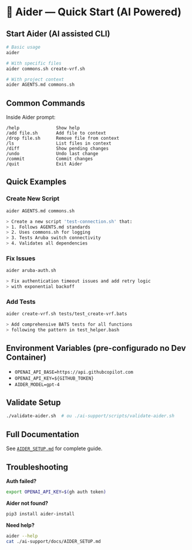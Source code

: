# 🤖 Aider — Quick Start (AI Powered)

## Start Aider (AI assisted CLI)

```bash
# Basic usage
aider

# With specific files
aider commons.sh create-vrf.sh

# With project context
aider AGENTS.md commons.sh
```

## Common Commands

Inside Aider prompt:

```text
/help              Show help
/add file.sh       Add file to context
/drop file.sh      Remove file from context
/ls                List files in context
/diff              Show pending changes
/undo              Undo last change
/commit            Commit changes
/quit              Exit Aider
```

## Quick Examples

### Create New Script

```bash
aider AGENTS.md commons.sh

> Create a new script 'test-connection.sh' that:
> 1. Follows AGENTS.md standards
> 2. Uses commons.sh for logging
> 3. Tests Aruba switch connectivity
> 4. Validates all dependencies
```

### Fix Issues

```bash
aider aruba-auth.sh

> Fix authentication timeout issues and add retry logic
> with exponential backoff
```

### Add Tests

```bash
aider create-vrf.sh tests/test_create-vrf.bats

> Add comprehensive BATS tests for all functions
> following the pattern in test_helper.bash
```

## Environment Variables (pre-configurado no Dev Container)

- `OPENAI_API_BASE=https://api.githubcopilot.com`
- `OPENAI_API_KEY=${GITHUB_TOKEN}`
- `AIDER_MODEL=gpt-4`

## Validate Setup

```bash
./validate-aider.sh  # ou ./ai-support/scripts/validate-aider.sh
```

## Full Documentation

See [`AIDER_SETUP.md`](AIDER_SETUP.md) for complete guide.

## Troubleshooting

**Auth failed?**

```bash
export OPENAI_API_KEY=$(gh auth token)
```

**Aider not found?**

```bash
pip3 install aider-install
```

**Need help?**

```bash
aider --help
cat ./ai-support/docs/AIDER_SETUP.md
```
